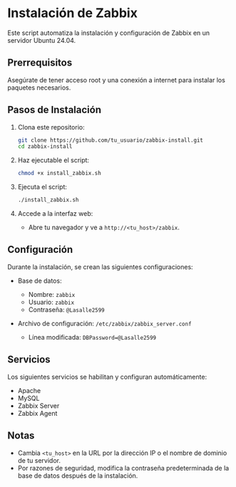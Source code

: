 # Instalación de Zabbix

Este script automatiza la instalación y configuración de Zabbix en un servidor Ubuntu 24.04.

## Prerrequisitos

Asegúrate de tener acceso root y una conexión a internet para instalar los paquetes necesarios.

## Pasos de Instalación

1. Clona este repositorio:
    ```bash
    git clone https://github.com/tu_usuario/zabbix-install.git
    cd zabbix-install
    ```

2. Haz ejecutable el script:
    ```bash
    chmod +x install_zabbix.sh
    ```

3. Ejecuta el script:
    ```bash
    ./install_zabbix.sh
    ```

4. Accede a la interfaz web:
    - Abre tu navegador y ve a `http://<tu_host>/zabbix`.

## Configuración

Durante la instalación, se crean las siguientes configuraciones:

- Base de datos:
  - Nombre: `zabbix`
  - Usuario: `zabbix`
  - Contraseña: `@Lasalle2599`

- Archivo de configuración: `/etc/zabbix/zabbix_server.conf`
  - Línea modificada: `DBPassword=@Lasalle2599`

## Servicios

Los siguientes servicios se habilitan y configuran automáticamente:

- Apache
- MySQL
- Zabbix Server
- Zabbix Agent

## Notas

- Cambia `<tu_host>` en la URL por la dirección IP o el nombre de dominio de tu servidor.
- Por razones de seguridad, modifica la contraseña predeterminada de la base de datos después de la instalación.


